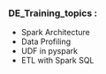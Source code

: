 ### DE_Training_topics :
* Spark Architecture
* Data Profiling
* UDF in pyspark
* ETL with Spark SQL
